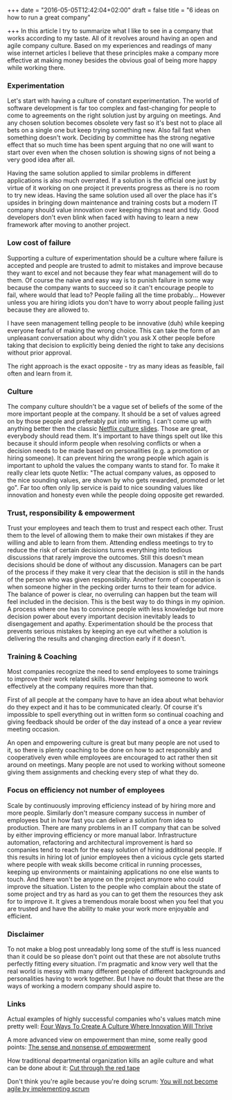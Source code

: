 +++
date = "2016-05-05T12:42:04+02:00"
draft = false
title = "6 ideas on how to run a great company"

+++
In this article I try to summarize what I like to see in a company that works according to my taste. All of it revolves around having an open and agile company culture. Based on my experiences and readings of many wise internet articles I believe that these principles make a company more effective at making money besides the obvious goal of being more happy while working there.

### Experimentation
Let's start with having a culture of constant experimentation. The world of software development is far too complex and
fast-changing for people to come to agreements on the right solution just by arguing on meetings. And any chosen solution becomes obsolete very fast so it's best not to place all bets on a single one but keep trying something new. Also fail fast when something doesn't work. Deciding by committee has the strong negative effect that so much time has
been spent arguing that no one will want to start over even when the chosen solution is showing signs of not being a very good idea after all.

Having the same solution applied to similar problems in different applications is also much overrated. If a solution is the official one just by virtue of it working on one project it prevents progress as there is no room to try new ideas. Having the same solution used all over the place has it's upsides in bringing down maintenance and training costs but a modern IT company should value innovation over keeping things neat and tidy. Good developers don't even blink when faced with having to learn a new framework after moving to another project.

### Low cost of failure
Supporting a culture of experimentation should be a culture where failure is accepted and people are trusted to admit to mistakes and improve because they want to excel and not because they fear what management will do to them. Of course the naive and easy way is to punish failure in some way because the company wants to succeed so it can't encourage people to fail, where would that lead to? People failing all the time probably... However unless you are hiring idiots you don't have to worry about people failing just because they are allowed to.

I have seen management telling people to be innovative (duh) while keeping everyone fearful of making the wrong choice. This can take the form of an unpleasant conversation about why didn't you ask X other people before taking that decision to explicitly being denied the right to take any decisions without prior approval.

The right approach is the exact opposite - try as many ideas as feasible, fail often and learn from it.

### Culture
The company culture shouldn't be a vague set of beliefs of the some of the more important people at the company. It should be a set of values agreed on by those people and preferably put into writing. I can't come up with anything better then the classic [Netflix culture slides](http://www.slideshare.net/reed2001/culture-1798664/18-Seven_Aspects_of_our_Culture). Those are great, everybody should read them.
It's important to have things spelt out like this because it should inform people when resolving conflicts or when a decision needs to be made based on personalities (e.g. a promotion or hiring someone). It can prevent hiring the wrong people which again is important to uphold the values the company wants to stand for.
To make it really clear lets quote Netlix: "The actual company values, as opposed to the nice sounding values, are shown by who gets rewarded, promoted or let go". Far too often only lip service is paid to nice sounding values like innovation and honesty even while the people doing opposite get rewarded.

### Trust, responsibility & empowerment
Trust your employees and teach them to trust and respect each other. Trust them to the level of allowing them to make their own mistakes if they are willing and able to learn from them. Attending endless meetings to try to reduce the risk of certain decisions turns everything into tedious discussions that rarely improve the outcomes.
Still this doesn't mean decisions should be done of without any discussion. Managers can be part of the process if they make it very clear that the decision is still in the hands of the person who was given responsibility. Another form of cooperation is when someone higher in the pecking order turns to their team for advice. The balance of power is clear, no overruling can happen but the team will feel included in the decision. This is the best way to do things in my opinion. A process where one has to convince people with less knowledge but more decision power about every important decision inevitably leads to disengagement and apathy.
Experimentation should be the process that prevents serious mistakes by keeping an eye out whether a solution is delivering the results and changing direction early if it doesn't.

### Training & Coaching
Most companies recognize the need to send employees to some trainings to improve their work related skills. However helping someone to work effectively at the company requires more than that.

First of all people at the company have to have an idea about what behavior do they expect and it has to be communicated clearly. Of course it's impossible to spell everything out in written form so continual coaching and giving feedback should be order of the day instead of a once a year review meeting occasion.

An open and empowering culture is great but many people are not used to it, so there is plenty coaching to be done on how to act responsibly and cooperatively even while employees are encouraged to act rather then sit around on meetings. Many people are not used to working without someone giving them assignments and checking every step of what they do.

### Focus on efficiency not number of employees
Scale by continuously improving efficiency instead of by hiring more and more people. Similarly don't measure company success in number of employees but in how fast you can deliver a solution from idea to production.
There are many problems in an IT company that can be solved by either improving efficiency or more manual labor. Infrastructure automation, refactoring and architectural improvement is hard so companies tend to reach for the easy solution of hiring additional people. If this results in hiring lot of junior employees then a vicious cycle gets started where people with weak skills become critical in running processes, keeping up environments or maintaining applications no one else wants to touch. And there won't be anyone on the project anymore who could improve the situation. Listen to the people who complain about the state of some project and try as hard as you can to get them the resources they ask for to improve it. It gives a tremendous morale boost when you feel that you are trusted and have the ability to make your work more enjoyable and efficient.

### Disclaimer
To not make a blog post unreadably long some of the stuff is less nuanced than it could be so please don't point out that these are not absolute truths perfectly fitting every situation. I'm pragmatic and know very well that the real world is messy with many different people of different backgrounds and personalities having to work together. But I have no doubt that these are the ways of working a modern company should aspire to.

### Links
Actual examples of highly successful companies who's values match mine pretty well:
[Four Ways To Create A Culture Where Innovation Will Thrive](http://www.ceo.com/operations/four-ways-to-create-culture-where-innovation-will-thrive/)

A more advanced view on empowerment than mine, some really good points:
[The sense and nonsense of empowerment](http://www.forbes.com/sites/jurgenappelo/2015/07/24/the-sense-and-nonsense-of-empowerment/?utm_content=buffer2c838&utm_medium=social&utm_source=linkedin.com&utm_campaign=buffer#521316ca3615)

How traditional departmental organization kills an agile culture and what can be done about it:
[Cut through the red tape](http://ceoworld.biz/2016/04/05/want-implement-agile-cut-red-tape-first)

Don't think you're agile because you're doing scrum:
[You will not become agile by implementing scrum](https://www.linkedin.com/pulse/you-become-agile-implementing-scrum-jurriaan-kamer?trk=v-feed&amp;forceNoSplash=true)

